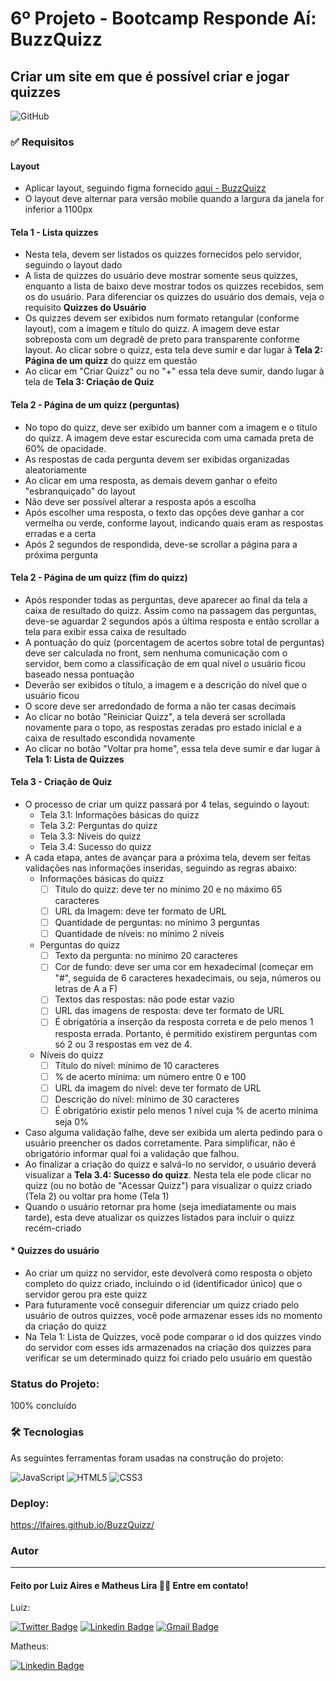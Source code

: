 # 6º Projeto - Bootcamp Responde Aí: BuzzQuizz 

## Criar um site em que é possível criar e jogar quizzes

![GitHub](https://img.shields.io/github/license/lfaires/BuzzQuizz)

### ✅ Requisitos

#### Layout

- Aplicar layout, seguindo figma fornecido [aqui - BuzzQuizz](https://www.figma.com/file/nCuPD1re0r4EAwNl7OCNvz/BuzzQuizz-Turma-02?node-id=0%3A1)
- O layout deve alternar para versão mobile quando a largura da janela for inferior a 1100px

#### Tela 1 - Lista quizzes

- Nesta tela, devem ser listados os quizzes fornecidos pelo servidor, seguindo o layout dado
- A lista de quizzes do usuário deve mostrar somente seus quizzes, enquanto a lista de baixo deve mostrar todos os quizzes recebidos, sem os do usuário. Para diferenciar os quizzes do usuário dos demais, veja o requisito **Quizzes do Usuário**
- Os quizzes devem ser exibidos num formato retangular (conforme layout), com a imagem e título do quizz. A imagem deve estar sobreposta com um degradê de preto para transparente conforme layout. Ao clicar sobre o quizz, esta tela deve sumir e dar lugar à **Tela 2: Página de um quizz** do quizz em questão
- Ao clicar em "Criar Quizz" ou no "+" essa tela deve sumir, dando lugar à tela de **Tela 3: Criação de Quiz**

#### Tela 2 - Página de um quizz (perguntas)

- No topo do quizz, deve ser exibido um banner com a imagem e o título do quizz. A imagem deve estar escurecida com uma camada preta de 60% de opacidade.
- As respostas de cada pergunta devem ser exibidas organizadas aleatoriamente
- Ao clicar em uma resposta, as demais devem ganhar o efeito "esbranquiçado" do layout
- Não deve ser possível alterar a resposta após a escolha
- Após escolher uma resposta, o texto das opções deve ganhar a cor vermelha ou verde, conforme layout, indicando quais eram as respostas erradas e a certa
- Após 2 segundos de respondida, deve-se scrollar a página para a próxima pergunta

#### Tela 2 - Página de um quizz (fim do quizz)

- Após responder todas as perguntas, deve aparecer ao final da tela a caixa de resultado do quizz. Assim como na passagem das perguntas, deve-se aguardar 2 segundos após a última resposta e então scrollar a tela para exibir essa caixa de resultado
- A pontuação do quiz (porcentagem de acertos sobre total de perguntas) deve ser calculada no front, sem nenhuma comunicação com o servidor, bem como a classificação de em qual nível o usuário ficou baseado nessa pontuação
- Deverão ser exibidos o título, a imagem e a descrição do nível que o usuário ficou
- O score deve ser arredondado de forma a não ter casas decimais
- Ao clicar no botão "Reiniciar Quizz", a tela deverá ser scrollada novamente para o topo, as respostas zeradas pro estado inicial e a caixa de resultado escondida novamente
- Ao clicar no botão "Voltar pra home", essa tela deve sumir e dar lugar à **Tela 1: Lista de Quizzes**

#### Tela 3 - Criação de Quiz 

- O processo de criar um quizz passará por 4 telas, seguindo o layout:
    * Tela 3.1: Informações básicas do quizz
    * Tela 3.2: Perguntas do quizz
    * Tela 3.3: Níveis do quizz
    * Tela 3.4: Sucesso do quizz
- A cada etapa, antes de avançar para a próxima tela, devem ser feitas validações nas informações inseridas, seguindo as regras abaixo:
    * Informações básicas do quizz
        - [ ]  Título do quizz: deve ter no mínimo 20 e no máximo 65 caracteres
        - [ ]  URL da Imagem: deve ter formato de URL
        - [ ]  Quantidade de perguntas: no mínimo 3 perguntas
        - [ ]  Quantidade de níveis: no mínimo 2 níveis
    * Perguntas do quizz
        - [ ]  Texto da pergunta: no mínimo 20 caracteres
        - [ ]  Cor de fundo: deve ser uma cor em hexadecimal (começar em "#", seguida de 6 caracteres hexadecimais, ou seja, números ou letras de A a F)
        - [ ]  Textos das respostas: não pode estar vazio
        - [ ]  URL das imagens de resposta: deve ter formato de URL
        - [ ]  É obrigatória a inserção da resposta correta e de pelo menos 1 resposta errada. Portanto, é permitido existirem perguntas com só 2 ou 3 respostas em vez de 4.
    * Níveis do quizz
        - [ ]  Título do nível: mínimo de 10 caracteres
        - [ ]  % de acerto mínima: um número entre 0 e 100
        - [ ]  URL da imagem do nível: deve ter formato de URL
        - [ ]  Descrição do nível: mínimo de 30 caracteres
        - [ ]  É obrigatório existir pelo menos 1 nível cuja % de acerto mínima seja 0%
- Caso alguma validação falhe, deve ser exibida um alerta pedindo para o usuário preencher os dados corretamente. Para simplificar, não é obrigatório informar qual foi a validação que falhou.
- Ao finalizar a criação do quizz e salvá-lo no servidor, o usuário deverá visualizar a **Tela 3.4: Sucesso do quizz**. Nesta tela ele pode clicar no quizz (ou no botão de "Acessar Quizz") para visualizar o quizz criado (Tela 2) ou voltar pra home (Tela 1)
- Quando o usuário retornar pra home (seja imediatamente ou mais tarde), esta deve atualizar os quizzes listados para incluir o quizz recém-criado

#### * Quizzes do usuário

- Ao criar um quizz no servidor, este devolverá como resposta o objeto completo do quizz criado, incluindo o id (identificador único) que o servidor gerou pra este quizz
- Para futuramente você conseguir diferenciar um quizz criado pelo usuário de outros quizzes, você pode armazenar esses ids no momento da criação do quizz
- Na Tela 1: Lista de Quizzes, você pode comparar o id dos quizzes vindo do servidor com esses ids armazenados na criação dos quizzes para verificar se um determinado quizz foi criado pelo usuário em questão

### Status do Projeto:

100% concluído

### 🛠 Tecnologias

As seguintes ferramentas foram usadas na construção do projeto:

<img alt="JavaScript" src="https://img.shields.io/badge/javascript-%23323330.svg?style=for-the-badge&logo=javascript&logoColor=%23F7DF1E"/>
<img alt="HTML5" src="https://img.shields.io/badge/html5-%23E34F26.svg?style=for-the-badge&logo=html5&logoColor=white"/>
<img alt="CSS3" src="https://img.shields.io/badge/css3-%231572B6.svg?style=for-the-badge&logo=css3&logoColor=white"/>

### Deploy:

https://lfaires.github.io/BuzzQuizz/


### Autor
---

#### Feito por Luiz Aires e Matheus Lira 👋🏽 Entre em contato!

Luiz:

[![Twitter Badge](https://img.shields.io/badge/-@lfaires4-1ca0f1?style=flat-square&labelColor=1ca0f1&logo=twitter&logoColor=white&link=https://twitter.com/lfaires4)](https://twitter.com/lfaires4) 
[![Linkedin Badge](https://img.shields.io/badge/-Luiz_Fernando_Aires-blue?style=flat-square&logo=Linkedin&logoColor=white&link=https://www.linkedin.com/in/lfaires4/)](https://www.linkedin.com/in/lfaires4/) 
[![Gmail Badge](https://img.shields.io/badge/-lfaires@gmail.com-c14438?style=flat-square&logo=Gmail&logoColor=white&link=mailto:lfaires@gmail.com)](mailto:lfaires@gmail.com)


Matheus: 

[![Linkedin Badge](https://img.shields.io/badge/-Matheus_Lira-blue?style=flat-square&logo=Linkedin&logoColor=white&link=https://www.linkedin.com/in/matheus-lira-58b70b177/)](https://www.linkedin.com/in/matheus-lira-58b70b177/) 
